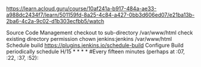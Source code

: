 https://learn.acloud.guru/course/10af241a-b917-484a-ae33-a988dc2434f7/learn/501159fd-8a25-4c84-a427-0bb3d606ed07/e21ba13b-2ba6-4c2a-9c02-d1b303ecfbb5/watch

  Source Code Management
    checkout to sub-directory
      /var/www/html
        check
          existing directory
          permission
            chown jenkins:jenkins /var/www/html
Schedule build
  https://plugins.jenkins.io/schedule-build
    Configure
      Build periodically
        schedule
          H/15 * * * *
          #Every fifteen minutes (perhaps at :07, :22, :37, :52):